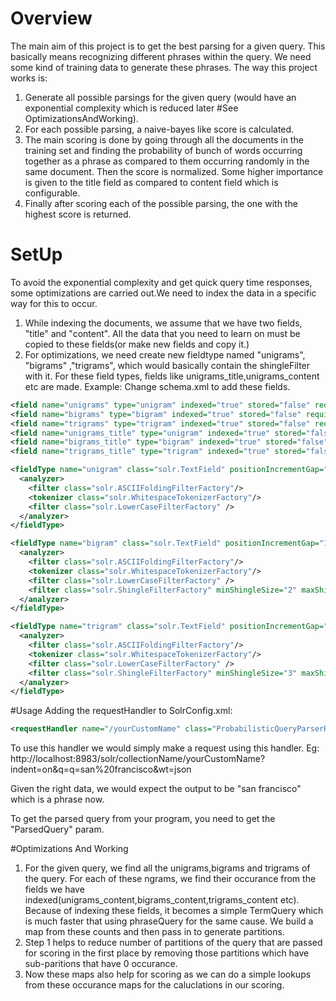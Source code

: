 # Overview
The main aim of this project is to get the best parsing for a given query. This basically means recognizing different phrases within the query.
We need some kind of training data to generate these phrases.
The way this project works is:

1. Generate all possible parsings for the given query (would have an exponential complexity which is reduced later #See OptimizationsAndWorking).
2. For each possible parsing, a naive-bayes like score is calculated. 
3. The main scoring is done by going through all the documents in the training set and finding the probability of bunch of words occurring together as a phrase as compared to them occurring randomly in the same document. Then the score is normalized.
Some higher importance is given to the title field as compared to content field which is configurable.
4. Finally after scoring each of the possible parsing, the one with the highest score is returned.

# SetUp
To avoid the exponential complexity and get quick query time responses, some optimizations are carried out.We need to index the data in a specific way for this to occur.

1. While indexing the documents, we assume that we have two fields, "title" and "content". All the data that you need to learn on must be copied to these fields(or make new fields and copy it.)
2. For optimizations, we need create new fieldtype named "unigrams", "bigrams" ,"trigrams", which would basically contain the shingleFilter with it. For these field types, fields like unigrams_title,unigrams_content etc are made.
Example:
Change schema.xml to add these fields.
```xml
<field name="unigrams" type="unigram" indexed="true" stored="false" required="false" multiValued="true" />
<field name="bigrams" type="bigram" indexed="true" stored="false" required="false" multiValued="true" />
<field name="trigrams" type="trigram" indexed="true" stored="false" required="false" multiValued="true"/>
<field name="unigrams_title" type="unigram" indexed="true" stored="false" required="false" multiValued="true" />
<field name="bigrams_title" type="bigram" indexed="true" stored="false" required="false" multiValued="true" />
<field name="trigrams_title" type="trigram" indexed="true" stored="false" required="false" multiValued="true"/> (edited)

<fieldType name="unigram" class="solr.TextField" positionIncrementGap="100">
  <analyzer>
    <filter class="solr.ASCIIFoldingFilterFactory"/>
    <tokenizer class="solr.WhitespaceTokenizerFactory"/>
    <filter class="solr.LowerCaseFilterFactory" />
  </analyzer>
</fieldType>

<fieldType name="bigram" class="solr.TextField" positionIncrementGap="100">
  <analyzer>
    <filter class="solr.ASCIIFoldingFilterFactory"/>
    <tokenizer class="solr.WhitespaceTokenizerFactory"/>
    <filter class="solr.LowerCaseFilterFactory" />
    <filter class="solr.ShingleFilterFactory" minShingleSize="2" maxShingleSize="2" outputUnigrams="false"/>
  </analyzer>
</fieldType>

<fieldType name="trigram" class="solr.TextField" positionIncrementGap="100">
  <analyzer>
    <filter class="solr.ASCIIFoldingFilterFactory"/>
    <tokenizer class="solr.WhitespaceTokenizerFactory"/>
    <filter class="solr.LowerCaseFilterFactory" />
    <filter class="solr.ShingleFilterFactory" minShingleSize="3" maxShingleSize="3" outputUnigrams="false"/>
  </analyzer>
</fieldType>
```

#Usage
Adding the requestHandler to SolrConfig.xml:
``` xml
<requestHandler name="/yourCustomName" class="ProbabilisticQueryParserRequestHandler">
```
To use this handler we would simply make a request using this handler.
Eg:
http://localhost:8983/solr/collectionName/yourCustomName?indent=on&q=q=san%20francisco&wt=json

Given the right data, we would expect the output to be "san francisco" which is a phrase now.

To get the parsed query from your program, you need to get the "ParsedQuery" param.

#Optimizations And Working

1. For the given query, we find all the unigrams,bigrams and trigrams of the query. For each of these ngrams, we find their occurance from the fields we have indexed(unigrams_content,bigrams_content,trigrams_content etc). Because of indexing these fields, it becomes a simple TermQuery which is much faster that using phraseQuery for the same cause.
We build a map from these counts and then pass in to generate partitions.
2. Step 1 helps to reduce number of partitions of the query that are passed for scoring in the first place by removing those partitions which have sub-paritions that have 0 occurance.
3. Now these maps also help for scoring as we can do a simple lookups from these occurance maps for the caluclations in our scoring.

